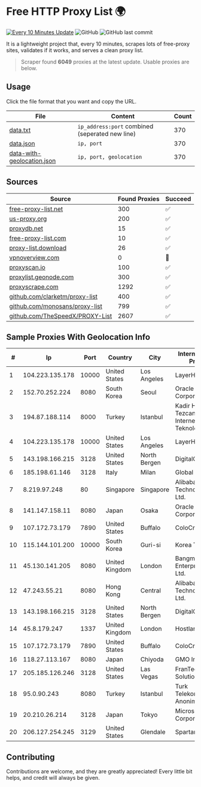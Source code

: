 
# Free HTTP Proxy List 🌍

[![Every 10 Minutes Update](https://github.com/mertguvencli/http-proxy-list/actions/workflows/main.yml/badge.svg?branch=main)](https://github.com/mertguvencli/http-proxy-list/actions/workflows/main.yml)
![GitHub](https://img.shields.io/github/license/mertguvencli/http-proxy-list)
![GitHub last commit](https://img.shields.io/github/last-commit/mertguvencli/http-proxy-list)

It is a lightweight project that, every 10 minutes, scrapes lots of free-proxy sites, validates if it works, and serves a clean proxy list.


> Scraper found **6049** proxies at the latest update. Usable proxies are below.

## Usage

Click the file format that you want and copy the URL.


|File|Content|Count|
|----|-------|-----|
|[data.txt](https://raw.githubusercontent.com/mertguvencli/http-proxy-list/main/proxy-list/data.txt)|`ip_address:port` combined (seperated new line)|370|
|[data.json](https://raw.githubusercontent.com/mertguvencli/http-proxy-list/main/proxy-list/data.json)|`ip, port`|370|
|[data-with-geolocation.json](https://raw.githubusercontent.com/mertguvencli/http-proxy-list/main/proxy-list/data-with-geolocation.json)|`ip, port, geolocation`|370|

## Sources

|Source|Found Proxies|Succeed|
|------|-------------|-------|
|[free-proxy-list.net](https://free-proxy-list.net)|300|✅|
|[us-proxy.org](https://www.us-proxy.org)|200|✅|
|[proxydb.net](http://proxydb.net)|15|✅|
|[free-proxy-list.com](https://free-proxy-list.com/?page=&port=&type%5B%5D=http&type%5B%5D=https&up_time=0&search=Search)|10|✅|
|[proxy-list.download](https://www.proxy-list.download/HTTP)|26|✅|
|[vpnoverview.com](https://vpnoverview.com/privacy/anonymous-browsing/free-proxy-servers)|0|🚫|
|[proxyscan.io](https://www.proxyscan.io)|100|✅|
|[proxylist.geonode.com](https://proxylist.geonode.com/api/proxy-list?limit=300&page=1&sort_by=lastChecked&sort_type=desc&protocols=http,https)|300|✅|
|[proxyscrape.com](https://api.proxyscrape.com/v2/?request=displayproxies&protocol=http&timeout=10000&country=all&ssl=all&anonymity=all)|1292|✅|
|[github.com/clarketm/proxy-list](https://raw.githubusercontent.com/clarketm/proxy-list/master/proxy-list-raw.txt)|400|✅|
|[github.com/monosans/proxy-list](https://raw.githubusercontent.com/monosans/proxy-list/main/proxies/http.txt)|799|✅|
|[github.com/TheSpeedX/PROXY-List](https://raw.githubusercontent.com/TheSpeedX/PROXY-List/master/http.txt)|2607|✅|


## Sample Proxies With Geolocation Info

|#|Ip|Port|Country|City|Internet Service Provider|
|-|--|----|-------|----|-------------------------|
|1|104.223.135.178|10000|United States|Los Angeles|LayerHost|
|2|152.70.252.224|8080|South Korea|Seoul|Oracle Corporation|
|3|194.87.188.114|8000|Turkey|Istanbul|Kadir Huseyin Tezcan Nosspeed Internet Teknolojileri|
|4|104.223.135.178|10000|United States|Los Angeles|LayerHost|
|5|143.198.166.215|3128|United States|North Bergen|DigitalOcean, LLC|
|6|185.198.61.146|3128|Italy|Milan|Global Router LLC|
|7|8.219.97.248|80|Singapore|Singapore|Alibaba (US) Technology Co., Ltd.|
|8|141.147.158.11|8080|Japan|Osaka|Oracle Corporation|
|9|107.172.73.179|7890|United States|Buffalo|ColoCrossing|
|10|115.144.101.200|10000|South Korea|Guri-si|Korea Telecom|
|11|45.130.141.205|8080|United Kingdom|London|Bangmod Enterprise Co., Ltd.|
|12|47.243.55.21|8080|Hong Kong|Central|Alibaba (US) Technology Co., Ltd.|
|13|143.198.166.215|3128|United States|North Bergen|DigitalOcean, LLC|
|14|45.8.179.247|1337|United Kingdom|London|Hostland LLC|
|15|107.172.73.179|7890|United States|Buffalo|ColoCrossing|
|16|118.27.113.167|8080|Japan|Chiyoda|GMO Internet, Inc.|
|17|205.185.126.246|3128|United States|Las Vegas|FranTech Solutions|
|18|95.0.90.243|8080|Turkey|Istanbul|Turk Telekomunikasyon Anonim Sirketi|
|19|20.210.26.214|3128|Japan|Tokyo|Microsoft Corporation|
|20|206.127.254.245|3129|United States|Glendale|Spartan Host Ltd|



## Contributing

Contributions are welcome, and they are greatly appreciated! Every
little bit helps, and credit will always be given.

